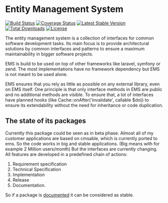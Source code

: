 # Entity Management System

[![Build Status](https://travis-ci.org/mtils/php-ems.svg?branch=master)](https://travis-ci.org/mtils/php-ems)
[![Coverage Status](https://coveralls.io/repos/github/mtils/php-ems/badge.svg?branch=master)](https://coveralls.io/github/mtils/php-ems?branch=master)
[![Latest Stable Version](https://poser.pugx.org/ems/framework/v/stable)](https://packagist.org/packages/ems/framework)
[![Total Downloads](https://poser.pugx.org/ems/framework/downloads)](https://packagist.org/packages/ems/framework)
[![License](https://poser.pugx.org/ems/framework/license)](https://packagist.org/packages/ems/framework)


The entity management system is a collection of interfaces for common software development tasks. Its main focus is to provide architectural solutions by common interfaces and patterns to ensure a maximum maintainability in bigger software projects.

EMS is build to be used on top of other frameworks like laravel, symfony or zend. The most implementations have no framework dependency but EMS is not meant to be used alone.

EMS ensures that you rely as little as possible on any external library, even on EMS itself. One principle is that only interface methods in EMS are public and no additional methods are visible.
To ensure that, a lot of interfaces have planned hooks (like Cache::onAfter('invalidate', callable $do)) to ensure its extendability without the need for inheritance or code duplication.

## The state of its packages
Currently this package could be seen as in beta phase. Almost all of my customer applications are based on cmsable, which is currently ported to ems. So the code works in big and stable applications. (Big means with for example 2 Million users/month)
But the interfaces are currently changing. All features are developed in a predefined chain of actions:

1. Requirement specification
2. Technical Specification
3. Implementation
4. Release
5. Documentation.

So if a package is [documented](https://github.com/mtils/php-ems/wiki) it can be considered as stable.
